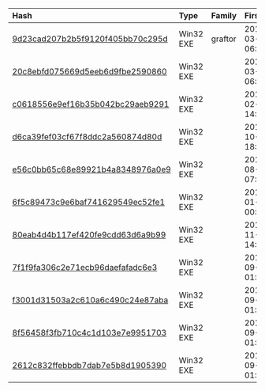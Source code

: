 |Hash|Type|Family|First_Seen|Name|
|:--|:--|:--|:--|:--|
|[9d23cad207b2b5f9120f405bb70c295d](https://www.virustotal.com/gui/file/9d23cad207b2b5f9120f405bb70c295d)|Win32 EXE|graftor|2018-03-18 06:58:17|9dfc7e78892a9f18d2d15adbfa52cda379ddd963.exe|
|[20c8ebfd075669d5eeb6d9fbe2590860](https://www.virustotal.com/gui/file/20c8ebfd075669d5eeb6d9fbe2590860)|Win32 EXE||2018-03-18 06:57:05| |
|[c0618556e9ef16b35b042bc29aeb9291](https://www.virustotal.com/gui/file/c0618556e9ef16b35b042bc29aeb9291)|Win32 EXE||2018-02-10 14:32:50|Statement of the Saharawi government.exe|
|[d6ca39fef03cf67f8ddc2a560874d80d](https://www.virustotal.com/gui/file/d6ca39fef03cf67f8ddc2a560874d80d)|Win32 EXE||2017-10-16 18:31:03|E:/virussign/malware/new_request/20171024/d6ca39fef03cf67f8ddc2a560874d80d.vir|
|[e56c0bb65c68e89921b4a8348976a0e9](https://www.virustotal.com/gui/file/e56c0bb65c68e89921b4a8348976a0e9)|Win32 EXE||2016-08-05 07:45:02|c:\!!Prace\!!To_do\e56c0bb65c68e89921b4a8348976a0e9|
|[6f5c89473c9e6baf741629549ec52fe1](https://www.virustotal.com/gui/file/6f5c89473c9e6baf741629549ec52fe1)|Win32 EXE||2016-01-30 00:56:34| |
|[80eab4d4b117ef420fe9cdd63d6a9b99](https://www.virustotal.com/gui/file/80eab4d4b117ef420fe9cdd63d6a9b99)|Win32 EXE||2015-11-24 14:54:54|D:\work\download\______samplesreview\samplesnew\Samples\e85c2eab4c9eea8d0c99e58199f313ca4e1d1735|
|[7f1f9fa306c2e71ecb96daefafadc6e3](https://www.virustotal.com/gui/file/7f1f9fa306c2e71ecb96daefafadc6e3)|Win32 EXE||2015-09-09 01:24:46| |
|[f3001d31503a2c610a6c490c24e87aba](https://www.virustotal.com/gui/file/f3001d31503a2c610a6c490c24e87aba)|Win32 EXE||2015-09-09 01:24:22| |
|[8f56458f3fb710c4c1d103e7e9951703](https://www.virustotal.com/gui/file/8f56458f3fb710c4c1d103e7e9951703)|Win32 EXE||2015-09-09 01:24:17| |
|[2612c832ffebbdb7dab7e5b8d1905390](https://www.virustotal.com/gui/file/2612c832ffebbdb7dab7e5b8d1905390)|Win32 EXE||2015-09-09 01:24:06|C:\gwhCUd\1DzCsDm6\i1YypTo.fon|
